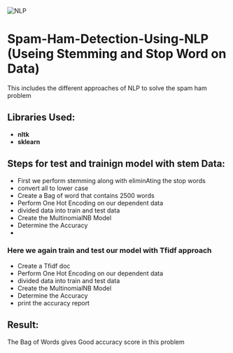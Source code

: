 ![NLP](https://th.bing.com/th/id/R.5f505c58c5d0182bd738cc4847216324?rik=mOwGsGNiQ52NkQ&pid=ImgRaw&r=0)

# Spam-Ham-Detection-Using-NLP (Useing Stemming and Stop Word on Data)
This includes the different approaches of NLP to solve the spam ham problem 

## Libraries Used:
- __nltk__
- __sklearn__

## Steps for test and trainign model with stem Data:
- First we perform stemming along with eliminAting the stop words
- convert all to lower case
- Create a Bag of word that contains 2500 words
- Perform One Hot Encoding on our dependent data
- divided data into train and test data 
- Create the MultinomialNB Model
- Determine the Accuracy
-
### Here we again train and test our model with Tfidf approach 
- Create a Tfidf doc
- Perform One Hot Encoding on our dependent data
- divided data into train and test data 
- Create the MultinomialNB Model
- Determine the Accuracy
- print the accuracy report 


## Result:
The Bag of Words gives Good accuracy score in this problem 
